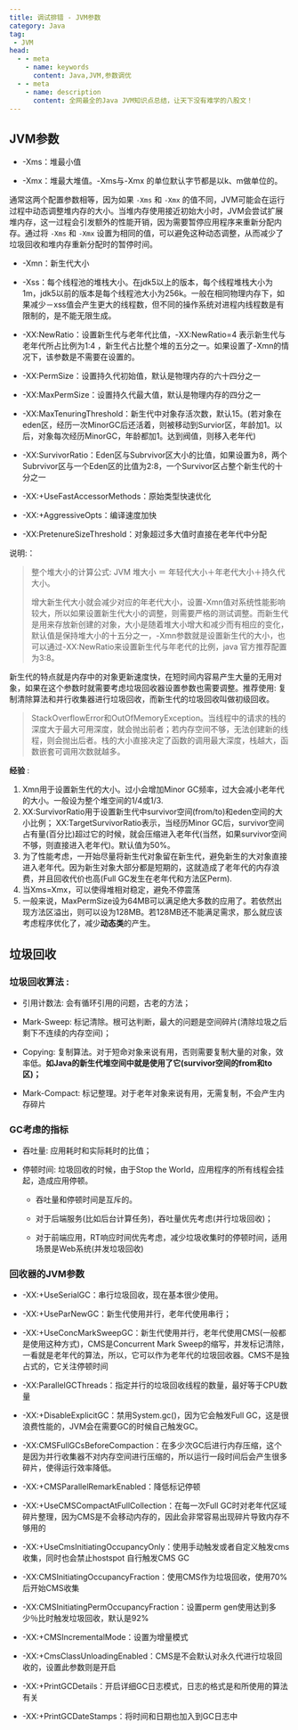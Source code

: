 ```yaml
---
title: 调试排错 - JVM参数
category: Java
tag:
 - JVM
head:
  - - meta
    - name: keywords
      content: Java,JVM,参数调优
  - - meta
    - name: description
      content: 全网最全的Java JVM知识点总结，让天下没有难学的八股文！
---
```






## JVM参数

- -Xms：堆最小值

- -Xmx：堆最大堆值。-Xms与-Xmx 的单位默认字节都是以k、m做单位的。

通常这两个配置参数相等，因为如果 `-Xms` 和 `-Xmx` 的值不同，JVM可能会在运行过程中动态调整堆内存的大小。当堆内存使用接近初始大小时，JVM会尝试扩展堆内存，这一过程会引发额外的性能开销，因为需要暂停应用程序来重新分配内存。通过将 `-Xms` 和 `-Xmx` 设置为相同的值，可以避免这种动态调整，从而减少了垃圾回收和堆内存重新分配时的暂停时间。

 

- -Xmn：新生代大小

- -Xss：每个线程池的堆栈大小。在jdk5以上的版本，每个线程堆栈大小为1m，jdk5以前的版本是每个线程池大小为256k。一般在相同物理内存下，如果减少－xss值会产生更大的线程数，但不同的操作系统对进程内线程数是有限制的，是不能无限生成。

- -XX:NewRatio：设置新生代与老年代比值，-XX:NewRatio=4 表示新生代与老年代所占比例为1:4 ，新生代占比整个堆的五分之一。如果设置了-Xmn的情况下，该参数是不需要在设置的。

- -XX:PermSize：设置持久代初始值，默认是物理内存的六十四分之一

- -XX:MaxPermSize：设置持久代最大值，默认是物理内存的四分之一

- -XX:MaxTenuringThreshold：新生代中对象存活次数，默认15。(若对象在eden区，经历一次MinorGC后还活着，则被移动到Survior区，年龄加1。以后，对象每次经历MinorGC，年龄都加1。达到阀值，则移入老年代)

- -XX:SurvivorRatio：Eden区与Subrvivor区大小的比值，如果设置为8，两个Subrvivor区与一个Eden区的比值为2:8，一个Survivor区占整个新生代的十分之一

- -XX:+UseFastAccessorMethods：原始类型快速优化

- -XX:+AggressiveOpts：编译速度加快

- -XX:PretenureSizeThreshold：对象超过多大值时直接在老年代中分配

说明:：

> 整个堆大小的计算公式: JVM 堆大小 ＝ 年轻代大小＋年老代大小＋持久代大小。
>
> 增大新生代大小就会减少对应的年老代大小，设置-Xmn值对系统性能影响较大，所以如果设置新生代大小的调整，则需要严格的测试调整。而新生代是用来存放新创建的对象，大小是随着堆大小增大和减少而有相应的变化，默认值是保持堆大小的十五分之一，-Xmn参数就是设置新生代的大小，也可以通过-XX:NewRatio来设置新生代与年老代的比例，java 官方推荐配置为3:8。

 

新生代的特点就是内存中的对象更新速度快，在短时间内容易产生大量的无用对象，如果在这个参数时就需要考虑垃圾回收器设置参数也需要调整。推荐使用: 复制清除算法和并行收集器进行垃圾回收，而新生代的垃圾回收叫做初级回收。

> StackOverflowError和OutOfMemoryException。当线程中的请求的栈的深度大于最大可用深度，就会抛出前者；若内存空间不够，无法创建新的线程，则会抛出后者。栈的大小直接决定了函数的调用最大深度，栈越大，函数嵌套可调用次数就越多。

 

**经验** :

1. Xmn用于设置新生代的大小。过小会增加Minor GC频率，过大会减小老年代的大小。一般设为整个堆空间的1/4或1/3.
2. XX:SurvivorRatio用于设置新生代中survivor空间(from/to)和eden空间的大小比例； XX:TargetSurvivorRatio表示，当经历Minor GC后，survivor空间占有量(百分比)超过它的时候，就会压缩进入老年代(当然，如果survivor空间不够，则直接进入老年代)。默认值为50%。
3. 为了性能考虑，一开始尽量将新生代对象留在新生代，避免新生的大对象直接进入老年代。因为新生对象大部分都是短期的，这就造成了老年代的内存浪费，并且回收代价也高(Full GC发生在老年代和方法区Perm).
4. 当Xms=Xmx，可以使得堆相对稳定，避免不停震荡
5. 一般来说，MaxPermSize设为64MB可以满足绝大多数的应用了。若依然出现方法区溢出，则可以设为128MB。若128MB还不能满足需求，那么就应该考虑程序优化了，减少**动态类**的产生。

## 垃圾回收

### 垃圾回收算法 :

- 引用计数法: 会有循环引用的问题，古老的方法；

- Mark-Sweep: 标记清除。根可达判断，最大的问题是空间碎片(清除垃圾之后剩下不连续的内存空间)；

- Copying: 复制算法。对于短命对象来说有用，否则需要复制大量的对象，效率低。**如Java的新生代堆空间中就是使用了它(survivor空间的from和to区)；**

- Mark-Compact: 标记整理。对于老年对象来说有用，无需复制，不会产生内存碎片

 

### GC考虑的指标

- 吞吐量: 应用耗时和实际耗时的比值；

- 停顿时间: 垃圾回收的时候，由于Stop the World，应用程序的所有线程会挂起，造成应用停顿。

  - 吞吐量和停顿时间是互斥的。

  - 对于后端服务(比如后台计算任务)，吞吐量优先考虑(并行垃圾回收)；

  - 对于前端应用，RT响应时间优先考虑，减少垃圾收集时的停顿时间，适用场景是Web系统(并发垃圾回收)

### 回收器的JVM参数

- -XX:+UseSerialGC：串行垃圾回收，现在基本很少使用。

- -XX:+UseParNewGC：新生代使用并行，老年代使用串行；

- -XX:+UseConcMarkSweepGC：新生代使用并行，老年代使用CMS(一般都是使用这种方式)，CMS是Concurrent Mark Sweep的缩写，并发标记清除，一看就是老年代的算法，所以，它可以作为老年代的垃圾回收器。CMS不是独占式的，它关注停顿时间

- -XX:ParallelGCThreads：指定并行的垃圾回收线程的数量，最好等于CPU数量

- -XX:+DisableExplicitGC：禁用System.gc()，因为它会触发Full GC，这是很浪费性能的，JVM会在需要GC的时候自己触发GC。

- -XX:CMSFullGCsBeforeCompaction：在多少次GC后进行内存压缩，这个是因为并行收集器不对内存空间进行压缩的，所以运行一段时间后会产生很多碎片，使得运行效率降低。

- -XX:+CMSParallelRemarkEnabled：降低标记停顿

- -XX:+UseCMSCompactAtFullCollection：在每一次Full GC时对老年代区域碎片整理，因为CMS是不会移动内存的，因此会非常容易出现碎片导致内存不够用的

- -XX:+UseCmsInitiatingOccupancyOnly：使用手动触发或者自定义触发cms 收集，同时也会禁止hostspot 自行触发CMS GC

- -XX:CMSInitiatingOccupancyFraction：使用CMS作为垃圾回收，使用70%后开始CMS收集

- -XX:CMSInitiatingPermOccupancyFraction：设置perm gen使用达到多少％比时触发垃圾回收，默认是92%

- -XX:+CMSIncrementalMode：设置为增量模式

- -XX:+CmsClassUnloadingEnabled：CMS是不会默认对永久代进行垃圾回收的，设置此参数则是开启

- -XX:+PrintGCDetails：开启详细GC日志模式，日志的格式是和所使用的算法有关

- -XX:+PrintGCDateStamps：将时间和日期也加入到GC日志中

 

 

 

 <!-- @include: @article-footer.snippet.md -->     

 

 

 

 

 